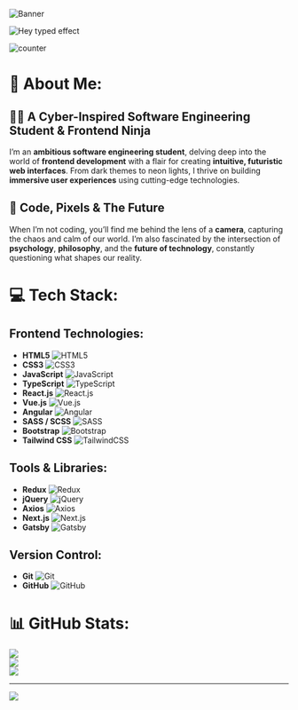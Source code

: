 
![Banner](https://mir-s3-cdn-cf.behance.net/project_modules/max_1200/81bb4b165684019.640b6038d133e.gif)

![Hey typed effect](https://readme-typing-svg.herokuapp.com?font=Poppins\&weight=500\&size=25\&pause=1000\&width=435\&lines=Hey+there%2C+I'm+Arqam+Hussain!+%F0%9F%91%8B)

![counter](https://en8l8xuwaoz0mtq.m.pipedream.net)

# 💫 About Me:

## 👨‍💻 A Cyber-Inspired Software Engineering Student & Frontend Ninja

I’m an **ambitious software engineering student**, delving deep into the world of **frontend development** with a flair for creating **intuitive, futuristic web interfaces**. From dark themes to neon lights, I thrive on building **immersive user experiences** using cutting-edge technologies.

## 🔧 Code, Pixels & The Future

When I’m not coding, you’ll find me behind the lens of a **camera**, capturing the chaos and calm of our world. I’m also fascinated by the intersection of **psychology**, **philosophy**, and the **future of technology**, constantly questioning what shapes our reality.

# 💻 Tech Stack:

## Frontend Technologies:

* **HTML5** ![HTML5](https://img.shields.io/badge/html5-%23E34F26.svg?style=for-the-badge\&logo=html5\&logoColor=white)
* **CSS3** ![CSS3](https://img.shields.io/badge/css3-%231572B6.svg?style=for-the-badge\&logo=css3\&logoColor=white)
* **JavaScript** ![JavaScript](https://img.shields.io/badge/javascript-%23F7DF1E.svg?style=for-the-badge\&logo=javascript\&logoColor=black)
* **TypeScript** ![TypeScript](https://img.shields.io/badge/typescript-%23007ACC.svg?style=for-the-badge\&logo=typescript\&logoColor=white)
* **React.js** ![React.js](https://img.shields.io/badge/react-%2300D8FF.svg?style=for-the-badge\&logo=react\&logoColor=white)
* **Vue.js** ![Vue.js](https://img.shields.io/badge/vue.js-%234FC08D.svg?style=for-the-badge\&logo=vue.js\&logoColor=white)
* **Angular** ![Angular](https://img.shields.io/badge/angular-%23DD1B16.svg?style=for-the-badge\&logo=angular\&logoColor=white)
* **SASS / SCSS** ![SASS](https://img.shields.io/badge/sass-%23CC6699.svg?style=for-the-badge\&logo=sass\&logoColor=white)
* **Bootstrap** ![Bootstrap](https://img.shields.io/badge/bootstrap-%23563D7C.svg?style=for-the-badge\&logo=bootstrap\&logoColor=white)
* **Tailwind CSS** ![TailwindCSS](https://img.shields.io/badge/tailwindcss-%2338B2AC.svg?style=for-the-badge\&logo=tailwind-css\&logoColor=white)

## Tools & Libraries:

* **Redux** ![Redux](https://img.shields.io/badge/redux-%23764AF1.svg?style=for-the-badge\&logo=redux\&logoColor=white)
* **jQuery** ![jQuery](https://img.shields.io/badge/jquery-%230769AE.svg?style=for-the-badge\&logo=jquery\&logoColor=white)
* **Axios** ![Axios](https://img.shields.io/badge/axios-%23232F3E.svg?style=for-the-badge\&logo=axios\&logoColor=white)
* **Next.js** ![Next.js](https://img.shields.io/badge/next.js-%23000000.svg?style=for-the-badge\&logo=nextdotjs\&logoColor=white)
* **Gatsby** ![Gatsby](https://img.shields.io/badge/gatsby-%23663399.svg?style=for-the-badge\&logo=gatsby\&logoColor=white)

## Version Control:

* **Git** ![Git](https://img.shields.io/badge/git-%23F1502F.svg?style=for-the-badge\&logo=git\&logoColor=white)
* **GitHub** ![GitHub](https://img.shields.io/badge/github-%23121011.svg?style=for-the-badge\&logo=github\&logoColor=white)

# 📊 GitHub Stats:

![](https://github-readme-stats.vercel.app/api?username=arqam66\&theme=dark\&hide_border=false\&include_all_commits=false\&count_private=false)<br/>
![](https://github-readme-streak-stats.herokuapp.com/?user=arqam66\&theme=dark\&hide_border=false)<br/>
![](https://github-readme-stats.vercel.app/api/top-langs/?username=arqam66\&theme=dark\&hide_border=false\&include_all_commits=false\&count_private=false\&layout=compact)

---

[![](https://visitcount.itsvg.in/api?id=arqam66\&icon=0\&color=0)](https://visitcount.itsvg.in)


